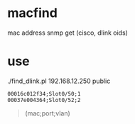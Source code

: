 # macfind
mac address snmp get (cisco, dlink oids)

# use

./find_dlink.pl 192.168.12.250 public  
```
00016c012f34;Slot0/50;1  
00037e004364;Slot0/52;2
```
> (mac;port;vlan)
